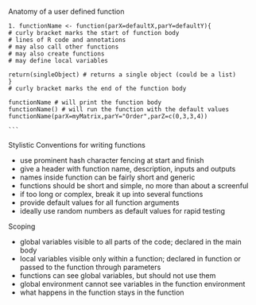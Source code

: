 Anatomy of a user defined function

```
1. functionName <- function(parX=defaultX,parY=defaultY){
# curly bracket marks the start of function body
# lines of R code and annotations
# may also call other functions
# may also create functions
# may define local variables

return(singleObject) # returns a single object (could be a list)
}
# curly bracket marks the end of the function body

functionName # will print the function body
functionName() # will run the function with the default values
functionName(parX=myMatrix,parY="Order",parZ=c(0,3,3,4))

​```
```

Stylistic Conventions for writing functions

- use prominent hash character fencing at start and finish
- give a header with function name, description, inputs and outputs
- names inside function can be fairly short and generic
- functions should be short and simple, no more than about a screenful
- if too long or complex, break it up into several functions
- provide default values for all function arguments
- ideally use random numbers as default values for rapid testing



Scoping

- global variables visible to all parts of the code; declared in the main body
- local variables visible only within a function; declared in function or passed to the function through parameters
- functions can see global variables, but should not use them
- global environment cannot see variables in the function environment
- what happens in the function stays in the function